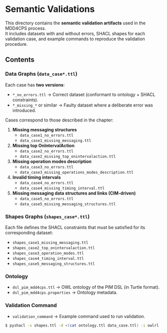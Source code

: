 # Semantic Validations

This directory contains the **semantic validation artifacts** used in the MDD4CPS process.  
It includes datasets with and without errors, SHACL shapes for each validation case, and example commands to reproduce the validation procedure.

## Contents

### Data Graphs (`data_case*.ttl`)
Each case has **two versions**:
- `*_no_errors.ttl` → Correct dataset (conformant to ontology + SHACL constraints).  
- `*_missing_*` or similar → Faulty dataset where a deliberate error was introduced.  

Cases correspond to those described in the chapter:
1. **Missing messaging structures**  
   - `data_case1_no_errors.ttl`  
   - `data_case1_missing_messaging.ttl`
2. **Missing top OnIntervalAction**  
   - `data_case2_no_errors.ttl`  
   - `data_case2_missing_top_onintervalaction.ttl`
3. **Missing operation modes description**  
   - `data_case3_no_errors.ttl`  
   - `data_case3_missing_operations_modes_description.ttl`
4. **Invalid timing intervals**  
   - `data_case4_no_errors.ttl`  
   - `data_case4_missing_timing_interval.ttl`
5. **Missing messaging data structures and links (CIM-driven)**  
   - `data_case5_no_errors.ttl`  
   - `data_case5_missing_messaging_structures.ttl`

### Shapes Graphs (`shapes_case*.ttl`)
Each file defines the SHACL constraints that must be satisfied for its corresponding dataset:
- `shapes_case1_missing_messaging.ttl`  
- `shapes_case2_top_onintervalaction.ttl`  
- `shapes_case3_operation_modes.ttl`  
- `shapes_case4_timing_interval.ttl`  
- `shapes_case5_messaging_structures.ttl`

### Ontology
- `dsl_pim_mdd4cps.ttl` → OWL ontology of the PIM DSL (in Turtle format).  
- `dsl_pim_mdd4cps.properties` → Ontology metadata.

### Validation Command
- `validation_command` → Example command used to run validation.  

```bash
$ pyshacl -s shapes.ttl -d <(cat ontology.ttl data_case.ttl) -i owlrl -o report_case.ttl

